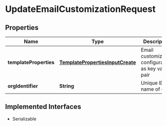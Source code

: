 

# UpdateEmailCustomizationRequest


## Properties

| Name | Type | Description | Notes |
|------------ | ------------- | ------------- | -------------|
|**templateProperties** | [**TemplatePropertiesInputCreate**](TemplatePropertiesInputCreate.md) | Email customization configuration as key value pair |  |
|**orgIdentifier** | **String** | Unique ID or name of org |  [optional] |


## Implemented Interfaces

* Serializable



